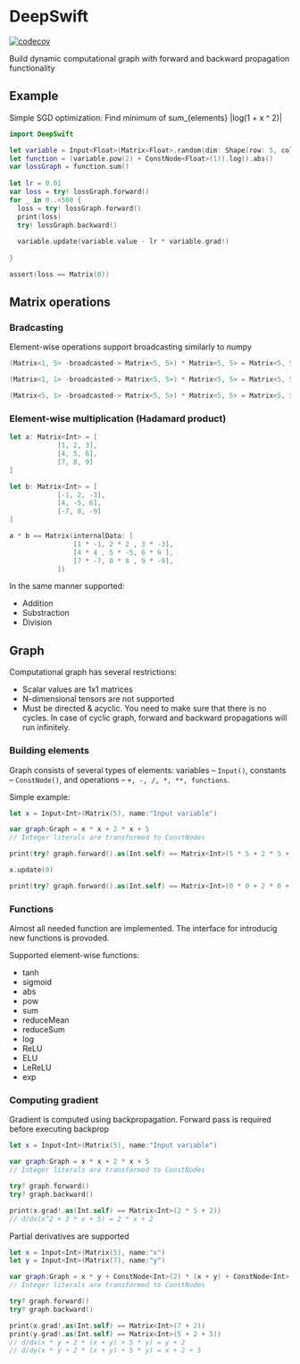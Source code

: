 # DeepSwift
[![codecov](https://codecov.io/gh/AlexRoar/DeepSwift/branch/main/graph/badge.svg?token=yq5czbVKrC)](https://codecov.io/gh/AlexRoar/DeepSwift)

Build dynamic computational graph with forward and backward propagation functionality

## Example

Simple SGD optimization:
Find minimum of sum_{elements} |log(1 + x ^ 2)|
```swift
import DeepSwift

let variable = Input<Float>(Matrix<Float>.random(dim: Shape(row: 5, col: 2), generator: {Float.random(in: -1...1)}), name: "x")
let function = (variable.pow(2) + ConstNode<Float>(1)).log().abs()
var lossGraph = function.sum()
            
let lr = 0.01
var loss = try! lossGraph.forward()
for _ in 0..<500 {
  loss = try! lossGraph.forward()
  print(loss)
  try! lossGraph.backward()
  
  variable.update(variable.value - lr * variable.grad!)
  
}

assert(loss == Matrix(0))
```
## Matrix operations

### Bradcasting
Element-wise operations support broadcasting similarly to numpy

```swift
(Matrix<1, 5> -broadcasted-> Matrix<5, 5>) * Matrix<5, 5> = Matrix<5, 5>

(Matrix<1, 1> -broadcasted-> Matrix<5, 5>) * Matrix<5, 5> = Matrix<5, 5>

(Matrix<5, 1> -broadcasted-> Matrix<5, 5>) * Matrix<5, 5> = Matrix<5, 5>
```

### Element-wise multiplication (Hadamard product)


```swift
let a: Matrix<Int> = [
            [1, 2, 3],
            [4, 5, 6],
            [7, 8, 9]
]

let b: Matrix<Int> = [
            [-1, 2, -3],
            [4, -5, 6],
            [-7, 8, -9]
]

a * b == Matrix(internalData: [
                [1 * -1, 2 * 2 , 3 * -3],
                [4 * 4 , 5 * -5, 6 * 6 ],
                [7 * -7, 8 * 8 , 9 * -9],
            ])

```

In the same manner supported:
- Addition
- Substraction
- Division

## Graph

Computational graph has several restrictions:
- Scalar values are 1x1 matrices
- N-dimensional tensors are not supported
- Must be directed & acyclic. You need to make sure that there is no cycles. In case of cyclic graph, forward and backward propagations will run infinitely.

###  Building elements

Graph consists of several types of elements: variables – `Input()`, constants – `ConstNode()`, and operations – `+, -, /, *, **, functions`.

Simple example:

```swift
let x = Input<Int>(Matrix(5), name:"Input variable")

var graph:Graph = x * x + 2 * x + 5
// Integer literals are transformed to ConstNodes

print(try? graph.forward().as(Int.self) == Matrix<Int>(5 * 5 + 2 * 5 + 5))

x.update(0)

print(try? graph.forward().as(Int.self) == Matrix<Int>(0 * 0 + 2 * 0 + 5))

```

###  Functions

Almost all needed function are implemented. The interface for introducig new functions is provoded.

Supported element-wise functions:

- tanh
- sigmoid
- abs
- pow
- sum
- reduceMean
- reduceSum
- log
- ReLU
- ELU
- LeReLU
- exp

### Computing gradient

Gradient is computed using backpropagation. Forward pass is required before executing backprop

```swift
let x = Input<Int>(Matrix(5), name:"Input variable")

var graph:Graph = x * x + 2 * x + 5
// Integer literals are transformed to ConstNodes

try? graph.forward()
try? graph.backward()

print(x.grad!.as(Int.self) == Matrix<Int>(2 * 5 + 2))
// d/dx(x^2 + 2 * x + 5) = 2 * x + 2
```

Partial derivatives are supported 

```swift
let x = Input<Int>(Matrix(5), name:"x")
let y = Input<Int>(Matrix(7), name:"y")

var graph:Graph = x * y + ConstNode<Int>(2) * (x + y) + ConstNode<Int>(5) * y
// Integer literals are transformed to ConstNodes

try? graph.forward()
try? graph.backward()

print(x.grad!.as(Int.self) == Matrix<Int>(7 + 2))
print(y.grad!.as(Int.self) == Matrix<Int>(5 + 2 + 5))
// d/dx(x * y + 2 * (x + y) + 5 * y) = y + 2
// d/dy(x * y + 2 * (x + y) + 5 * y) = x + 2 + 5
```
